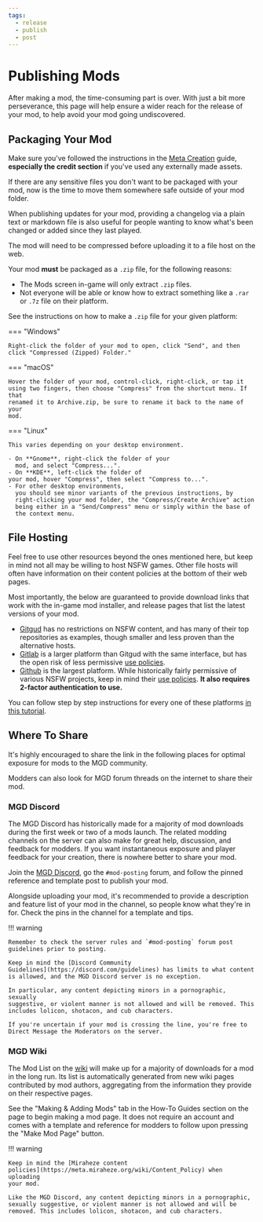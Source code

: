 ```yaml
---
tags:
  - release
  - publish
  - post
---
```


# Publishing Mods

After making a mod, the time-consuming part is over. With just a bit
more perseverance, this page will help ensure a wider reach for the
release of your mod, to help avoid your mod going undiscovered.

## Packaging Your Mod

Make sure you've followed the instructions in the
[Meta Creation](../GettingStarted/MetaCreation.md) guide, **especially the credit section** if you've used any
externally made assets.

If there are any sensitive files you don't want to be packaged with
your mod, now is the time to move them somewhere safe outside of your
mod folder.

When publishing updates for your mod, providing a changelog via a plain
text or markdown file is also useful for people wanting to know what's
been changed or added since they last played.

The mod will need to be compressed before uploading it to a file host on
the web.

Your mod **must** be packaged as a `.zip` file, for the following
reasons:

-   The Mods screen in-game will only extract `.zip` files.
-   Not everyone will be able or know how to extract something like a
    `.rar` or `.7z` file on their platform.

See the instructions on how to make a `.zip` file for your given
platform:

=== "Windows"

    Right-click the folder of your mod to open, click "Send", and then
    click "Compressed (Zipped) Folder."


=== "macOS"

    Hover the folder of your mod, control-click, right-click, or tap it
    using two fingers, then choose "Compress" from the shortcut menu. If that
    renamed it to Archive.zip, be sure to rename it back to the name of your
    mod.

=== "Linux"

    This varies depending on your desktop environment.

    - On **Gnome**, right-click the folder of your
      mod, and select "Compress...". 
    - On **KDE**, left-click the folder of
    your mod, hover "Compress", then select "Compress to...". 
    - For other desktop environments, 
      you should see minor variants of the previous instructions, by
      right-clicking your mod folder, the "Compress/Create Archive" action
      being either in a "Send/Compress" menu or simply within the base of
      the context menu.


## File Hosting

Feel free to use other resources beyond the ones mentioned here, but
keep in mind not all may be willing to host NSFW games. Other file hosts
will often have information on their content policies at the bottom of
their web pages.

Most importantly, the below are guaranteed to provide download links
that work with the in-game mod installer, and release pages that list
the latest versions of your mod.

-   [Gitgud](https://gitgud.io) has no restrictions on NSFW content, and
    has many of their top repositories as examples, though smaller and
    less proven than the alternative hosts.
-   [Gitlab](https://gitlab.com/explore/projects) is a larger platform
    than Gitgud with the same interface, but has the open risk of less
    permissive [use
    policies](https://about.gitlab.com/handbook/legal/policies/website-terms-of-use/).
-   [Github](https://github.com/) is the largest platform. While
    historically fairly permissive of various NSFW projects, keep in
    mind their [use
    policies](https://docs.github.com/en/github/site-policy/github-acceptable-use-policies).
    **It also requires 2-factor authentication to use.**

You can follow step by step instructions for every one of these
platforms
[in this tutorial](../Tutorials/FileHostingYourMod.md).

## Where To Share

It's highly encouraged to share the link in the following places for
optimal exposure for mods to the MGD community.

Modders can also look for MGD forum threads on the internet to share
their mod.

### MGD Discord

The MGD Discord has historically made for a majority of mod downloads
during the first week or two of a mods launch. The related modding
channels on the server can also make for great help, discussion, and
feedback for modders. If you want instantaneous exposure and player
feedback for your creation, there is nowhere better to share your mod.

Join the [MGD Discord](https://discord.com/invite/monstergirldreams), go
the `#mod-posting` forum, and follow the pinned reference and template
post to publish your mod.

Alongside uploading your mod, it's recommended to provide a description
and feature list of your mod in the channel, so people know what
they're in for. Check the pins in the channel for a template and tips.

!!! warning

    Remember to check the server rules and `#mod-posting` forum post
    guidelines prior to posting.

    Keep in mind the [Discord Community
    Guidelines](https://discord.com/guidelines) has limits to what content
    is allowed, and the MGD Discord server is no exception.

    In particular, any content depicting minors in a pornographic, sexually
    suggestive, or violent manner is not allowed and will be removed. This
    includes lolicon, shotacon, and cub characters.

    If you're uncertain if your mod is crossing the line, you're free to
    Direct Message the Moderators on the server.

### MGD Wiki

The Mod List on the
[wiki](https://monstergirldreams.miraheze.org/wiki/Category:List_Of_Mods#Making_&_Adding_Mods-0)
will make up for a majority of downloads for a mod in the long run. Its
list is automatically generated from new wiki pages contributed by mod
authors, aggregating from the information they provide on their
respective pages.

See the "Making & Adding Mods" tab in the How-To Guides section on the
page to begin making a mod page. It does not require an account and
comes with a template and reference for modders to follow upon pressing
the "Make Mod Page" button.

!!! warning

    Keep in mind the [Miraheze content
    policies](https://meta.miraheze.org/wiki/Content_Policy) when uploading
    your mod.

    Like the MGD Discord, any content depicting minors in a pornographic,
    sexually suggestive, or violent manner is not allowed and will be
    removed. This includes lolicon, shotacon, and cub characters.
